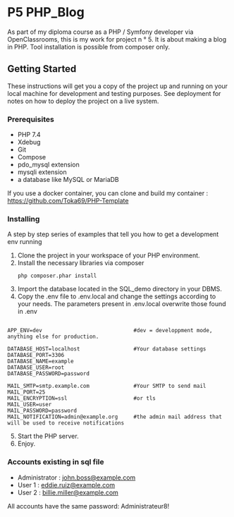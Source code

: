 # P5 PHP_Blog

As part of my diploma course as a PHP / Symfony developer via OpenClassrooms, this is my work for project n ° 5.
It is about making a blog in PHP. Tool installation is possible from composer only.

## Getting Started

These instructions will get you a copy of the project up and running on your local machine for development and testing purposes. See deployment for notes on how to deploy the project on a live system.

### Prerequisites

- PHP 7.4
- Xdebug 
- Git
- Compose
- pdo_mysql extension
- mysqli extension
- a database like MySQL or MariaDB

If you use a docker container, you can clone and build my container : https://github.com/Toka69/PHP-Template

### Installing

A step by step series of examples that tell you how to get a development env running

1) Clone the project in your workspace of your PHP environment.
2) Install the necessary libraries via composer
   ```
   php composer.phar install
   ```
3) Import the database located in the SQL_demo directory in your DBMS.
4) Copy the .env file to .env.local and change the settings according to your needs. The parameters present in .env.local overwrite those found in .env

```

APP_ENV=dev                             #dev = developpment mode, anything else for production.

DATABASE_HOST=localhost                 #Your database settings
DATABASE_PORT=3306
DATABASE_NAME=example
DATABASE_USER=root
DATABASE_PASSWORD=password

MAIL_SMTP=smtp.example.com              #Your SMTP to send mail
MAIL_PORT=25
MAIL_ENCRYPTION=ssl                     #or tls
MAIL_USER=user
MAIL_PASSWORD=password
MAIL_NOTIFICATION=admin@example.org     #the admin mail address that will be used to receive notifications

```
5) Start the PHP server.
6) Enjoy.

### Accounts existing in sql file 

- Administrator : john.boss@example.com 
- User 1 : eddie.ruiz@example.com
- User 2 : billie.miller@example.com

All accounts have the same password: Administrateur8!
